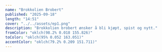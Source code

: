 ```yaml
---
name: "Brokkolien Brobert"
published: "2025-09-18"
length: "14:51"
cover: "../../assets/ep1.png"
description: "Brokkolien brobert ønsker å bli kjøpt, spist og nytt."
fromColor: "oklch(98.2% 0.018 155.826)"
toColor: "oklch(95% 0.052 163.051)"
accentColor: "oklch(79.2% 0.209 151.711)"
---
```

